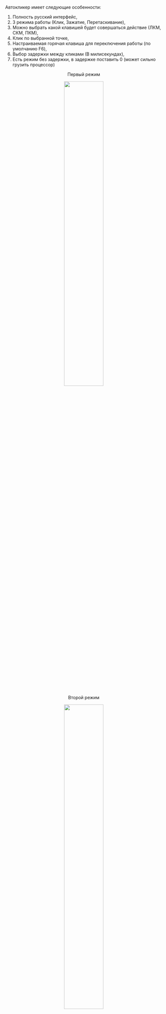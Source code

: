 Автокликер имеет следующие особенности:
1. Полность русский интерфейс,
2. 3 режима работы (Клик, Зажатие, Перетаскивание),
3. Можно выбрать какой клавишей будет совершаться действие (ЛКМ, СКМ, ПКМ),
4. Клик по выбранной точке,
5. Настраиваемая горячая клавиша для переключения работы (по умолчанию F6),
6. Выбор задержки между кликами (В милисекундах),
7. Есть режим без задержки, в задержке поставить 0 (может сильно грузить процессор)
<p align="center">Первый режим</p>
<p align="center" width="100%">
    <img width="50%" src="https://github.com/user-attachments/assets/64f452ca-24af-40ab-af80-c0fb930073f9"> 
</p>
<p align="center">Второй режим</p>
<p align="center" width="100%">
    <img width="50%" src="https://github.com/user-attachments/assets/147de573-7e01-4951-a84b-e6f96f334581"> 
</p>
<p align="center">Третий режим</p>
<p align="center" width="100%">
    <img width="50%" src="https://github.com/user-attachments/assets/72248111-532a-41ae-b4dc-94b52ad87c01"> 
</p>


P.S. Есть возможность каких-то оставшихся ошибок.
